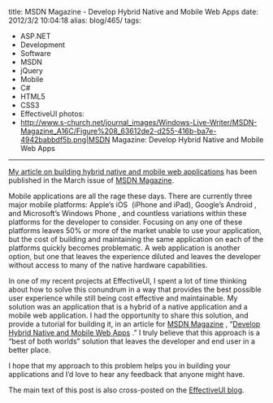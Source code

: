 title: MSDN Magazine - Develop Hybrid Native and Mobile Web Apps
date: 2012/3/2 10:04:18
alias: blog/465/
tags:
- ASP.NET
- Development
- Software
- MSDN
- jQuery
- Mobile
- C#
- HTML5
- CSS3
- EffectiveUI
photos:
- http://www.s-church.net/journal_images/Windows-Live-Writer/MSDN-Magazine_A16C/Figure%208_63612de2-d255-416b-ba7e-4942babbdf5b.png|MSDN Magazine: Develop Hybrid Native and Mobile Web Apps
---
[My article on building hybrid native and mobile web applications](http://msdn.microsoft.com/magazine/hh852592) has been published in the March issue of [MSDN Magazine](http://msdn.microsoft.com/magazine).

Mobile applications are all the rage these days. There are currently three major mobile platforms: Apple’s iOS  (iPhone and iPad), Google’s Android , and Microsoft’s Windows Phone , and countless variations within these platforms for the developer to consider. Focusing on any one of these platforms leaves 50% or more of the market unable to use your application, but the cost of building and maintaining the same application on each of the platforms quickly becomes problematic. A web application is another option, but one that leaves the experience diluted and leaves the developer without access to many of the native hardware capabilities. 

In one of my recent projects at EffectiveUI, I spent a lot of time thinking about how to solve this conundrum in a way that provides the best possible user experience while still being cost effective and maintainable. My solution was an application that is a hybrid of a native application and a mobile web application. I had the opportunity to share this solution, and provide a tutorial for building it, in an article for [MSDN Magazine](http://msdn.microsoft.com/magazine) , “[Develop Hybrid Native and Mobile Web Apps](http://msdn.microsoft.com/magazine/hh852592) .” I truly believe that this approach is a “best of both worlds” solution that leaves the developer and end user in a better place.

I hope that my approach to this problem helps you in building your applications and I’d love to hear any feedback that anyone might have.

The main text of this post is also cross-posted on the [EffectiveUI blog](http://blog.effectiveui.com/?p=8360).
